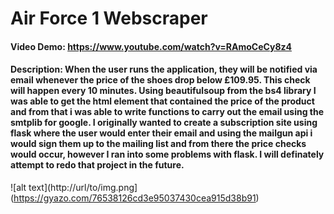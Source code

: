 # Air Force 1 Webscraper
#### Video Demo:  <https://www.youtube.com/watch?v=RAmoCeCy8z4>
#### Description: When the user runs the application, they will be notified via email whenever the price of the shoes drop below £109.95. This check will happen every 10 minutes. Using beautifulsoup from the bs4 library I was able to get the html element that contained the price of the product and from that i was able to write functions to carry out the email using the smtplib for google. I originally wanted to create a subscription site using flask where the user would enter their email and using the mailgun api i would sign them up to the mailing list and from there the price checks would occur, however I ran into some problems with flask. I will definately attempt to redo that project in the future.

![alt text](http://url/to/img.png](https://gyazo.com/76538126cd3e95037430cea915d38b91)
